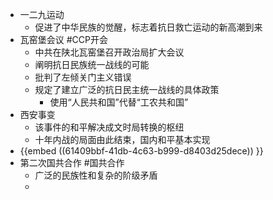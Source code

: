 - 一二九运动
	- 促进了中华民族的觉醒，标志着抗日救亡运动的新高潮到来
- 瓦窑堡会议 #CCP开会
	- 中共在陕北瓦窑堡召开政治局扩大会议
	- 阐明抗日民族统一战线的可能
	- 批判了左倾关门主义错误
	- 规定了建立广泛的抗日民主统一战线的具体政策
		- 使用“人民共和国”代替“工农共和国”
- 西安事变
	- 该事件的和平解决成文时局转换的枢纽
	- 十年内战的局面由此结束，国内和平基本实现
- {{embed ((61409bbf-41db-4c63-b999-d8403d25dece)) }}
- 第二次国共合作 #国共合作
	- 广泛的民族性和复杂的阶级矛盾
	-